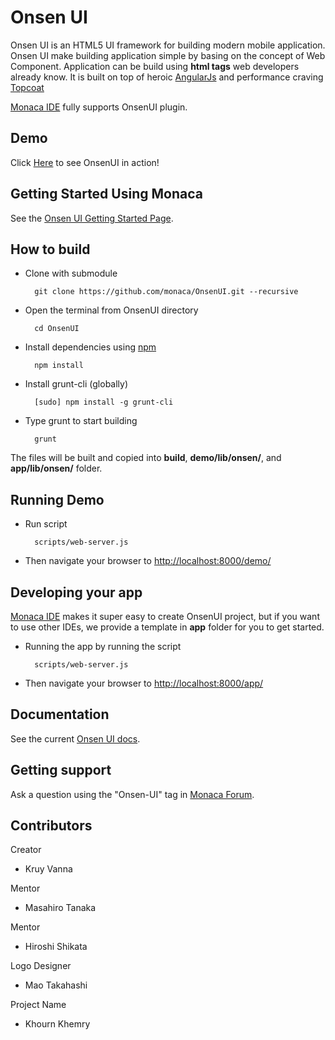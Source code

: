 Onsen UI
===
Onsen UI is an HTML5 UI framework for building modern mobile application.  
Onsen UI make building application simple by basing on the concept of Web Component. Application can be build using **html tags** web developers already know. It is built on top of heroic [AngularJs](http://angularjs.org/) and performance craving [Topcoat](topcoat.io)

[Monaca IDE](http://monaca.mobi) fully supports OnsenUI plugin.

## Demo

Click [Here](http://docs.monaca.mobi/onsen/) to see OnsenUI in action!

## Getting Started Using Monaca
See the [Onsen UI Getting Started Page].

## How to build

* Clone with submodule

        git clone https://github.com/monaca/OnsenUI.git --recursive

* Open the terminal from OnsenUI directory

        cd OnsenUI

* Install dependencies using [npm](http://nodejs.org/download/)

        npm install

* Install grunt-cli (globally)
        
        [sudo] npm install -g grunt-cli

* Type grunt to start building

        grunt

The files will be built and copied into **build**, **demo/lib/onsen/**, and **app/lib/onsen/** folder.

## Running Demo

* Run script

        scripts/web-server.js

* Then navigate your browser to [http://localhost:8000/demo/](http://localhost:8000/demo/)

## Developing your app

[Monaca IDE](http://monaca.mobi) makes it super easy to create OnsenUI project, but if you want to use other IDEs, we provide a template in **app** folder for you to get started.

* Running the app by running the script

        scripts/web-server.js

* Then navigate your browser to [http://localhost:8000/app/](http://localhost:8000/app/)

## Documentation
See the current [Onsen UI docs].

## Getting support
Ask a question using the "Onsen-UI" tag in [Monaca Forum].

## Contributors

Creator  
- Kruy Vanna

Mentor  
- Masahiro Tanaka

Mentor  
- Hiroshi Shikata

Logo Designer  
- Mao Takahashi

Project Name  
- Khourn Khemry


[Onsen UI docs]:http://docs.monaca.mobi/onsen/docs/en/
[Monaca Forum]:http://monaca.mobi/forum
[Onsen UI Getting Started Page]:http://docs.monaca.mobi/onsen/getting_started/en/
[Monaca]:http://monaca.mobi
